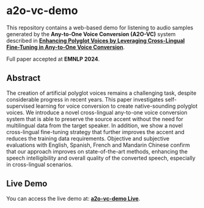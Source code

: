 # a2o-vc-demo
This repository contains a web-based demo for listening to audio samples generated by the **Any-to-One Voice Conversion (A2O-VC)** system described in [**Enhancing Polyglot Voices by Leveraging Cross-Lingual Fine-Tuning in Any-to-One Voice Conversion**](https://openreview.net/pdf?id=Die3Driuoa).

Full paper accepted at **EMNLP 2024**.
  
## Abstract
The creation of artificial polyglot voices remains a challenging task, despite considerable progress in recent years. This paper investigates self-supervised learning for voice conversion to create native-sounding polyglot voices. We introduce a novel cross-lingual 
any-to-one voice conversion system that is able to preserve the source accent without the need for multilingual data from the target speaker. In addition, we show a novel cross-lingual fine-tuning strategy that further improves the accent and reduces the training data 
requirements. Objective and subjective evaluations with English, Spanish, French and Mandarin Chinese confirm that our approach improves on state-of-the-art methods, enhancing the speech intelligibility and overall quality of the converted speech, especially in 
cross-lingual scenarios.

## Live Demo
You can access the live demo at: [**a2o-vc-demo Live**](https://giuseppe-ruggiero.github.io/a2o-vc-demo/).
